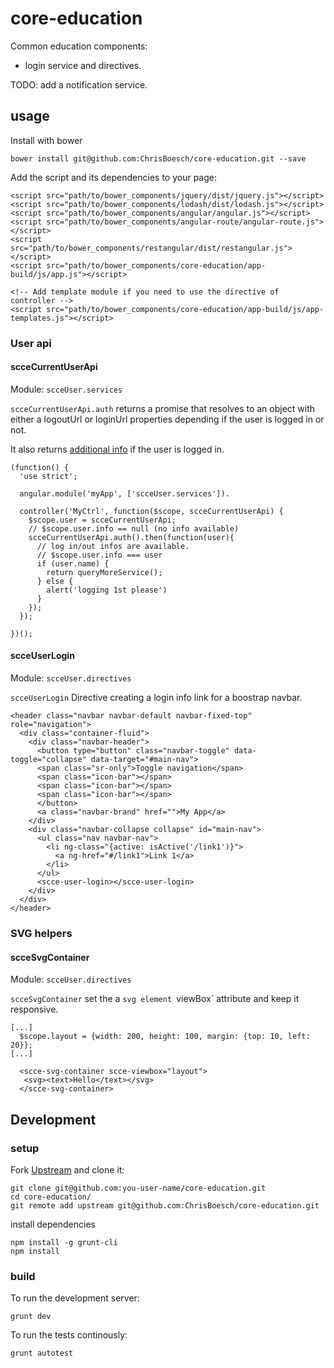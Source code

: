 # core-education

Common education components:

- login service and directives.

TODO: add a notification service.


## usage

Install with bower
```
bower install git@github.com:ChrisBoesch/core-education.git --save
```

Add the script and its dependencies to your page:
```
<script src="path/to/bower_components/jquery/dist/jquery.js"></script>
<script src="path/to/bower_components/lodash/dist/lodash.js"></script>
<script src="path/to/bower_components/angular/angular.js"></script>
<script src="path/to/bower_components/angular-route/angular-route.js"></script>
<script src="path/to/bower_components/restangular/dist/restangular.js"></script>
<script src="path/to/bower_components/core-education/app-build/js/app.js"></script>

<!-- Add template module if you need to use the directive of controller -->
<script src="path/to/bower_components/core-education/app-build/js/app-templates.js"></script>
```

### User api

#### scceCurrentUserApi

Module: `scceUser.services`

`scceCurrentUserApi.auth` returns a promise that resolves to an object
with either a logoutUrl or loginUrl properties depending if the user
is logged in or not.

It also returns [additional info](http://development.nextucloud.appspot.com/swagger/#!/user/isloggedIn_get_0)
if the user is logged in.

```
(function() {
  'use strict';

  angular.module('myApp', ['scceUser.services']).

  controller('MyCtrl', function($scope, scceCurrentUserApi) {
    $scope.user = scceCurrentUserApi;
    // $scope.user.info == null (no info available)
    scceCurrentUserApi.auth().then(function(user){
      // log in/out infos are available.
      // $scope.user.info === user
      if (user.name) {
        return queryMoreService();
      } else {
        alert('logging 1st please')
      }
    });
  });

})();
```

#### scceUserLogin

Module: `scceUser.directives`

`scceUserLogin` Directive creating a login info link for a boostrap navbar.

```
<header class="navbar navbar-default navbar-fixed-top" role="navigation">
  <div class="container-fluid">
    <div class="navbar-header">
      <button type="button" class="navbar-toggle" data-toggle="collapse" data-target="#main-nav">
      <span class="sr-only">Toggle navigation</span>
      <span class="icon-bar"></span>
      <span class="icon-bar"></span>
      <span class="icon-bar"></span>
      </button>
      <a class="navbar-brand" href="">My App</a>
    </div>
    <div class="navbar-collapse collapse" id="main-nav">
      <ul class="nav navbar-nav">
        <li ng-class="{active: isActive('/link1')}">
          <a ng-href="#/link1">Link 1</a>
        </li>
      </ul>
      <scce-user-login></scce-user-login>
    </div>
  </div>
</header>
```

### SVG helpers

#### scceSvgContainer

Module: `scceUser.directives`

`scceSvgContainer` set the a `svg element `viewBox` attribute and keep it
responsive.

```
[...]
  $scope.layout = {width: 200, height: 100, margin: {top: 10, left: 20}};
[...]

  <scce-svg-container scce-viewbox="layout">
   <svg><text>Hello</text></svg>
  </scce-svg-container>
```


## Development

### setup

Fork [Upstream](https://github.com/ChrisBoesch/core-education) and clone it:
```
git clone git@github.com:you-user-name/core-education.git
cd core-education/
git remote add upstream git@github.com:ChrisBoesch/core-education.git
```

install dependencies
```
npm install -g grunt-cli
npm install
```


### build

To run the development server:
```
grunt dev
```

To run the tests continously:
```
grunt autotest
```
